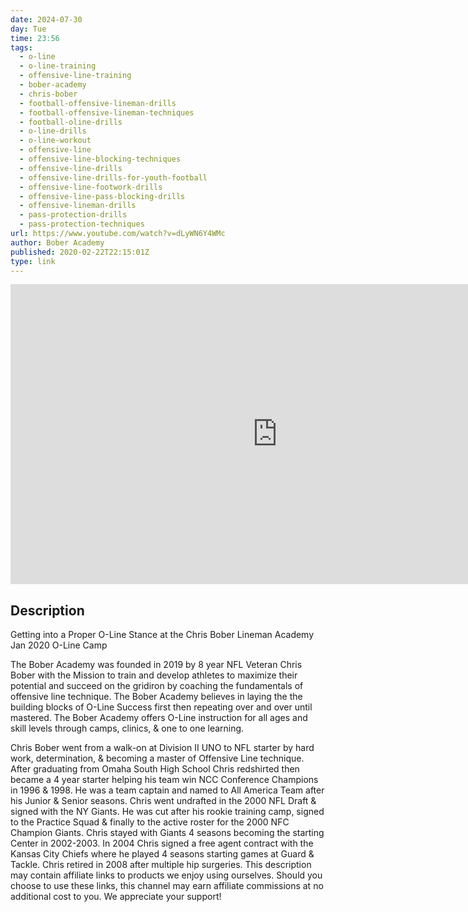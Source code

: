 ```yaml
---
date: 2024-07-30
day: Tue
time: 23:56
tags:
  - o-line
  - o-line-training
  - offensive-line-training
  - bober-academy
  - chris-bober
  - football-offensive-lineman-drills
  - football-offensive-lineman-techniques
  - football-oline-drills
  - o-line-drills
  - o-line-workout
  - offensive-line
  - offensive-line-blocking-techniques
  - offensive-line-drills
  - offensive-line-drills-for-youth-football
  - offensive-line-footwork-drills
  - offensive-line-pass-blocking-drills
  - offensive-lineman-drills
  - pass-protection-drills
  - pass-protection-techniques
url: https://www.youtube.com/watch?v=dLyWN6Y4WMc
author: Bober Academy
published: 2020-02-22T22:15:01Z
type: link
---
```


<iframe width="854" height="480" src="https://www.youtube.com/embed/dLyWN6Y4WMc" frameborder="0" allowfullscreen></iframe>

## Description
Getting into a Proper O-Line Stance at the Chris Bober Lineman Academy Jan 2020 O-Line Camp 

The Bober Academy was founded in 2019 by 8 year NFL Veteran Chris Bober with the Mission to train and develop athletes to maximize their potential and succeed on the gridiron by coaching the fundamentals of offensive line technique. The Bober Academy believes in laying the the building blocks of O-Line Success first then repeating over and over until mastered. The Bober Academy offers O-Line instruction for all ages and skill levels through camps, clinics, & one to one learning. 

Chris Bober went from a walk-on at Division II UNO to NFL starter by hard work, determination, & becoming a master of Offensive Line technique. After graduating from Omaha South High School Chris redshirted then became a 4 year starter helping his team win NCC Conference Champions in 1996 & 1998. He was a team captain and named to All America Team after his Junior & Senior seasons. Chris went undrafted in the 2000 NFL Draft & signed with the NY Giants. He was cut after his rookie training camp, signed to the Practice Squad & finally to the active roster for the 2000 NFC Champion Giants. Chris stayed with Giants 4 seasons becoming the starting Center in 2002-2003. In 2004 Chris signed a free agent contract with the Kansas City Chiefs where he played 4 seasons starting games at Guard & Tackle. Chris retired in 2008 after multiple hip surgeries. This description may contain affiliate links to products we enjoy using ourselves. Should you choose to use these links, this channel may earn affiliate commissions at no additional cost to you. We appreciate your support!